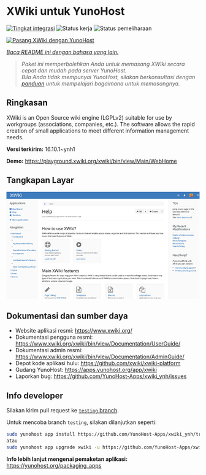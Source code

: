<!--
N.B.: README ini dibuat secara otomatis oleh <https://github.com/YunoHost/apps/tree/master/tools/readme_generator>
Ini TIDAK boleh diedit dengan tangan.
-->

# XWiki untuk YunoHost

[![Tingkat integrasi](https://apps.yunohost.org/badge/integration/xwiki)](https://ci-apps.yunohost.org/ci/apps/xwiki/)
![Status kerja](https://apps.yunohost.org/badge/state/xwiki)
![Status pemeliharaan](https://apps.yunohost.org/badge/maintained/xwiki)

[![Pasang XWiki dengan YunoHost](https://install-app.yunohost.org/install-with-yunohost.svg)](https://install-app.yunohost.org/?app=xwiki)

*[Baca README ini dengan bahasa yang lain.](./ALL_README.md)*

> *Paket ini memperbolehkan Anda untuk memasang XWiki secara cepat dan mudah pada server YunoHost.*  
> *Bila Anda tidak mempunyai YunoHost, silakan berkonsultasi dengan [panduan](https://yunohost.org/install) untuk mempelajari bagaimana untuk memasangnya.*

## Ringkasan

XWiki is an Open Source wiki engine (LGPLv2) suitable for use by workgroups (associations, companies, etc.). The software allows the rapid creation of small applications to meet different information management needs.

**Versi terkirim:** 16.10.1~ynh1

**Demo:** <https://playground.xwiki.org/xwiki/bin/view/Main/WebHome>

## Tangkapan Layar

![Tangkapan Layar pada XWiki](./doc/screenshots/XWiki-standard-help.jpg)

## Dokumentasi dan sumber daya

- Website aplikasi resmi: <https://www.xwiki.org/>
- Dokumentasi pengguna resmi: <https://www.xwiki.org/xwiki/bin/view/Documentation/UserGuide/>
- Dokumentasi admin resmi: <https://www.xwiki.org/xwiki/bin/view/Documentation/AdminGuide/>
- Depot kode aplikasi hulu: <https://github.com/xwiki/xwiki-platform>
- Gudang YunoHost: <https://apps.yunohost.org/app/xwiki>
- Laporkan bug: <https://github.com/YunoHost-Apps/xwiki_ynh/issues>

## Info developer

Silakan kirim pull request ke [`testing` branch](https://github.com/YunoHost-Apps/xwiki_ynh/tree/testing).

Untuk mencoba branch `testing`, silakan dilanjutkan seperti:

```bash
sudo yunohost app install https://github.com/YunoHost-Apps/xwiki_ynh/tree/testing --debug
atau
sudo yunohost app upgrade xwiki -u https://github.com/YunoHost-Apps/xwiki_ynh/tree/testing --debug
```

**Info lebih lanjut mengenai pemaketan aplikasi:** <https://yunohost.org/packaging_apps>
